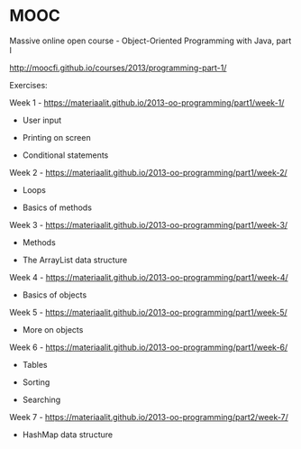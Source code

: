 # MOOC
Massive online open course - Object-Oriented Programming with Java, part I

http://moocfi.github.io/courses/2013/programming-part-1/

Exercises:

Week 1 - https://materiaalit.github.io/2013-oo-programming/part1/week-1/

* User input

* Printing on screen

* Conditional statements


Week 2 - https://materiaalit.github.io/2013-oo-programming/part1/week-2/

* Loops

* Basics of methods


Week 3 - https://materiaalit.github.io/2013-oo-programming/part1/week-3/

* Methods

* The ArrayList data structure


Week 4 - https://materiaalit.github.io/2013-oo-programming/part1/week-4/

* Basics of objects


Week 5 - https://materiaalit.github.io/2013-oo-programming/part1/week-5/

* More on objects


Week 6 - https://materiaalit.github.io/2013-oo-programming/part1/week-6/

* Tables

* Sorting

* Searching

Week 7 - https://materiaalit.github.io/2013-oo-programming/part2/week-7/

* HashMap data structure